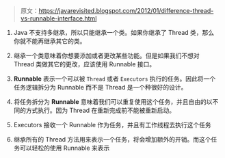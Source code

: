 
> 原文：https://javarevisited.blogspot.com/2012/01/difference-thread-vs-runnable-interface.html

1. Java 不支持多继承，所以只能继承一个类。如果你继承了 Thread 类，那么你就不能再继承其它的类。

2. 继承一个类意味着你想要添加或者更改某些功能。但是如果我们不想对 Thread 类做其它的更改，应该使用 Runnable 接口。

3. **Runnable** 表示一个可以被 `Thread` 或者 `Executors` 执行的任务。因此将一个任务逻辑拆分为 Runnable 而不是 Thread 是一个种很好的设计。

4. 将任务拆分为 **Runnable** 意味着我们可以重复使用这个任务，并且自由的以不同的方式执行。因为 Thread 在重新完成前不能被重新启动。

5. Executors 接收一个 Runnable 作为任务，并且有工作线程去执行这个任务

6. 继承所有的 Thread 方法用来表示一个任务，将会增加额外的开销。而这个任务可以轻松的使用 Runnable 来表示
